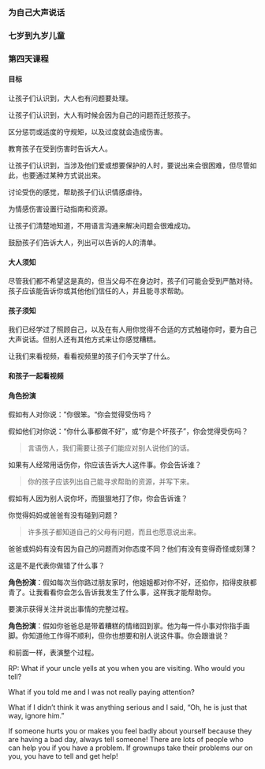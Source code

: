 ### 为自己大声说话

### 七岁到九岁儿童

### 第四天课程

#### 目标

让孩子们认识到，大人也有问题要处理。

让孩子们认识到，大人有时候会因为自己的问题而迁怒孩子。

区分惩罚或适度的守规矩，以及过度就会造成伤害。

教育孩子在受到伤害时告诉大人。

让孩子们认识到，当涉及他们爱或想要保护的人时，要说出来会很困难，但尽管如此，也要通过某种方式说出来。

讨论受伤的感觉，帮助孩子们认识情感虐待。

为情感伤害设置行动指南和资源。

让孩子们清楚地知道，不用语言沟通来解决问题会很难成功。

鼓励孩子们告诉大人，列出可以告诉的人的清单。

#### 大人须知

尽管我们都不希望这是真的，但当父母不在身边时，孩子们可能会受到严酷对待。孩子应该能告诉你或其他他们信任的人，并且能寻求帮助。

#### 孩子须知

我们已经学过了照顾自己，以及在有人用你觉得不合适的方式触碰你时，要为自己大声说话。但别人还有其他方式来让你感觉糟糕。

让我们来看视频，看看视频里的孩子们今天学了什么。

#### 和孩子一起看视频

#### 角色扮演

假如有人对你说：”你很笨。“你会觉得受伤吗？

假如他们对你说：“你什么事都做不好”，或“你是个坏孩子”，你会觉得受伤吗？

> 言语伤人，我们需要让孩子们能应对别人说他们的话。

如果有人经常用话伤你，你应该告诉大人这件事。你会告诉谁？

> 你的孩子应该列出自己能寻求帮助的资源，并写下来。

假如有人因为别人说你坏，而狠狠地打了你，你会告诉谁？

你觉得妈妈或爸爸有没有碰到问题？

> 许多孩子都知道自己的父母有问题，而且也愿意说出来。

爸爸或妈妈有没有因为自己的问题而对你态度不同？他们有没有变得奇怪或刻薄？

这是不是代表你做错了什么事？

**角色扮演**：假如每次当你路过朋友家时，他姐姐都对你不好，还掐你，掐得皮肤都青了。让我看看你会怎么告诉我发生了什么事，这样我才能帮助你。

要演示获得关注并说出事情的完整过程。

**角色扮演**：假如你爸爸总是带着糟糕的情绪回到家。他为每一件小事对你指手画脚。你知道他工作得不顺利，但你也想要和别人说这件事。你会跟谁说？

和前面一样，表演整个过程。

RP:  What if your uncle yells at you when you are visiting.  Who would you tell?

What if you told me and I was not really paying attention?

What if I didn’t think it was anything serious and I said, “Oh, he is just that way, ignore him.”

If someone hurts you or makes you feel badly about yourself because they are having a bad day, always tell someone!
There are lots of people who can help you if you have a problem.  If grownups take their problems our on you, you have to tell and get help!